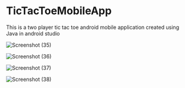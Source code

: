 # TicTacToeMobileApp
This is a two player tic tac toe android mobile application created using Java in android studio

![Screenshot (35)](https://user-images.githubusercontent.com/59411943/139554894-b0c8c76a-b2c3-46f1-8878-ab0e2cda3a15.png)

![Screenshot (36)](https://user-images.githubusercontent.com/59411943/139554900-812bc487-6612-4258-ba10-474a4eab4247.png)

![Screenshot (37)](https://user-images.githubusercontent.com/59411943/139554910-cc0b74dc-6ef4-4f81-bcae-55e009e8d9ea.png)

![Screenshot (38)](https://user-images.githubusercontent.com/59411943/139554917-1cbf80dd-037d-4428-b1ad-0df49ffa50ac.png)

